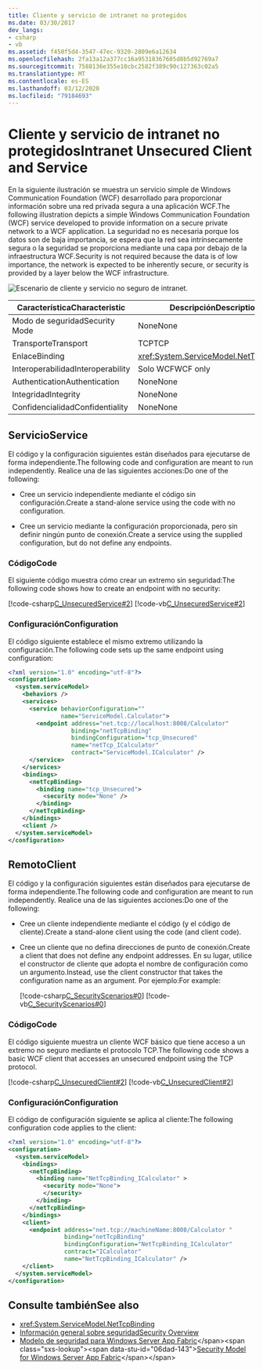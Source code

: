 ```yaml
---
title: Cliente y servicio de intranet no protegidos
ms.date: 03/30/2017
dev_langs:
- csharp
- vb
ms.assetid: f450f5d4-3547-47ec-9320-2809e6a12634
ms.openlocfilehash: 2fa13a12a377cc16a95318367605d8b5d92769a7
ms.sourcegitcommit: 7588136e355e10cbc2582f389c90c127363c02a5
ms.translationtype: MT
ms.contentlocale: es-ES
ms.lasthandoff: 03/12/2020
ms.locfileid: "79184693"
---
```

# <a name="intranet-unsecured-client-and-service"></a><span data-ttu-id="06dad-102">Cliente y servicio de intranet no protegidos</span><span class="sxs-lookup"><span data-stu-id="06dad-102">Intranet Unsecured Client and Service</span></span>
<span data-ttu-id="06dad-103">En la siguiente ilustración se muestra un servicio simple de Windows Communication Foundation (WCF) desarrollado para proporcionar información sobre una red privada segura a una aplicación WCF.</span><span class="sxs-lookup"><span data-stu-id="06dad-103">The following illustration depicts a simple Windows Communication Foundation (WCF) service developed to provide information on a secure private network to a WCF application.</span></span> <span data-ttu-id="06dad-104">La seguridad no es necesaria porque los datos son de baja importancia, se espera que la red sea intrínsecamente segura o la seguridad se proporciona mediante una capa por debajo de la infraestructura WCF.</span><span class="sxs-lookup"><span data-stu-id="06dad-104">Security is not required because the data is of low importance, the network is expected to be inherently secure, or security is provided by a layer below the WCF infrastructure.</span></span>  
  
 ![Escenario de cliente y servicio no seguro de intranet.](./media/intranet-unsecured-client-and-service/unsecured-web-client-service.gif)  
  
|<span data-ttu-id="06dad-106">Característica</span><span class="sxs-lookup"><span data-stu-id="06dad-106">Characteristic</span></span>|<span data-ttu-id="06dad-107">Descripción</span><span class="sxs-lookup"><span data-stu-id="06dad-107">Description</span></span>|  
|--------------------|-----------------|  
|<span data-ttu-id="06dad-108">Modo de seguridad</span><span class="sxs-lookup"><span data-stu-id="06dad-108">Security Mode</span></span>|<span data-ttu-id="06dad-109">None</span><span class="sxs-lookup"><span data-stu-id="06dad-109">None</span></span>|  
|<span data-ttu-id="06dad-110">Transporte</span><span class="sxs-lookup"><span data-stu-id="06dad-110">Transport</span></span>|<span data-ttu-id="06dad-111">TCP</span><span class="sxs-lookup"><span data-stu-id="06dad-111">TCP</span></span>|  
|<span data-ttu-id="06dad-112">Enlace</span><span class="sxs-lookup"><span data-stu-id="06dad-112">Binding</span></span>|<xref:System.ServiceModel.NetTcpBinding>|  
|<span data-ttu-id="06dad-113">Interoperabilidad</span><span class="sxs-lookup"><span data-stu-id="06dad-113">Interoperability</span></span>|<span data-ttu-id="06dad-114">Solo WCF</span><span class="sxs-lookup"><span data-stu-id="06dad-114">WCF only</span></span>|  
|<span data-ttu-id="06dad-115">Authentication</span><span class="sxs-lookup"><span data-stu-id="06dad-115">Authentication</span></span>|<span data-ttu-id="06dad-116">None</span><span class="sxs-lookup"><span data-stu-id="06dad-116">None</span></span>|  
|<span data-ttu-id="06dad-117">Integridad</span><span class="sxs-lookup"><span data-stu-id="06dad-117">Integrity</span></span>|<span data-ttu-id="06dad-118">None</span><span class="sxs-lookup"><span data-stu-id="06dad-118">None</span></span>|  
|<span data-ttu-id="06dad-119">Confidencialidad</span><span class="sxs-lookup"><span data-stu-id="06dad-119">Confidentiality</span></span>|<span data-ttu-id="06dad-120">None</span><span class="sxs-lookup"><span data-stu-id="06dad-120">None</span></span>|  
  
## <a name="service"></a><span data-ttu-id="06dad-121">Servicio</span><span class="sxs-lookup"><span data-stu-id="06dad-121">Service</span></span>  
 <span data-ttu-id="06dad-122">El código y la configuración siguientes están diseñados para ejecutarse de forma independiente.</span><span class="sxs-lookup"><span data-stu-id="06dad-122">The following code and configuration are meant to run independently.</span></span> <span data-ttu-id="06dad-123">Realice una de las siguientes acciones:</span><span class="sxs-lookup"><span data-stu-id="06dad-123">Do one of the following:</span></span>  
  
- <span data-ttu-id="06dad-124">Cree un servicio independiente mediante el código sin configuración.</span><span class="sxs-lookup"><span data-stu-id="06dad-124">Create a stand-alone service using the code with no configuration.</span></span>  
  
- <span data-ttu-id="06dad-125">Cree un servicio mediante la configuración proporcionada, pero sin definir ningún punto de conexión.</span><span class="sxs-lookup"><span data-stu-id="06dad-125">Create a service using the supplied configuration, but do not define any endpoints.</span></span>  
  
### <a name="code"></a><span data-ttu-id="06dad-126">Código</span><span class="sxs-lookup"><span data-stu-id="06dad-126">Code</span></span>  
 <span data-ttu-id="06dad-127">El siguiente código muestra cómo crear un extremo sin seguridad:</span><span class="sxs-lookup"><span data-stu-id="06dad-127">The following code shows how to create an endpoint with no security:</span></span>  
  
 [!code-csharp[C_UnsecuredService#2](../../../../samples/snippets/csharp/VS_Snippets_CFX/c_unsecuredservice/cs/source.cs#2)]
 [!code-vb[C_UnsecuredService#2](../../../../samples/snippets/visualbasic/VS_Snippets_CFX/c_unsecuredservice/vb/source.vb#2)]  
  
### <a name="configuration"></a><span data-ttu-id="06dad-128">Configuración</span><span class="sxs-lookup"><span data-stu-id="06dad-128">Configuration</span></span>  
 <span data-ttu-id="06dad-129">El código siguiente establece el mismo extremo utilizando la configuración.</span><span class="sxs-lookup"><span data-stu-id="06dad-129">The following code sets up the same endpoint using configuration:</span></span>  
  
```xml  
<?xml version="1.0" encoding="utf-8"?>  
<configuration>  
  <system.serviceModel>  
    <behaviors />  
    <services>  
      <service behaviorConfiguration=""
               name="ServiceModel.Calculator">  
        <endpoint address="net.tcp://localhost:8008/Calculator"
                  binding="netTcpBinding"  
                  bindingConfiguration="tcp_Unsecured"
                  name="netTcp_ICalculator"  
                  contract="ServiceModel.ICalculator" />  
      </service>  
    </services>  
    <bindings>  
      <netTcpBinding>  
        <binding name="tcp_Unsecured">  
          <security mode="None" />  
        </binding>  
      </netTcpBinding>  
    </bindings>  
    <client />  
  </system.serviceModel>  
</configuration>  
```  
  
## <a name="client"></a><span data-ttu-id="06dad-130">Remoto</span><span class="sxs-lookup"><span data-stu-id="06dad-130">Client</span></span>  
 <span data-ttu-id="06dad-131">El código y la configuración siguientes están diseñados para ejecutarse de forma independiente.</span><span class="sxs-lookup"><span data-stu-id="06dad-131">The following code and configuration are meant to run independently.</span></span> <span data-ttu-id="06dad-132">Realice una de las siguientes acciones:</span><span class="sxs-lookup"><span data-stu-id="06dad-132">Do one of the following:</span></span>  
  
- <span data-ttu-id="06dad-133">Cree un cliente independiente mediante el código (y el código de cliente).</span><span class="sxs-lookup"><span data-stu-id="06dad-133">Create a stand-alone client using the code (and client code).</span></span>  
  
- <span data-ttu-id="06dad-134">Cree un cliente que no defina direcciones de punto de conexión.</span><span class="sxs-lookup"><span data-stu-id="06dad-134">Create a client that does not define any endpoint addresses.</span></span> <span data-ttu-id="06dad-135">En su lugar, utilice el constructor de cliente que adopta el nombre de configuración como un argumento.</span><span class="sxs-lookup"><span data-stu-id="06dad-135">Instead, use the client constructor that takes the configuration name as an argument.</span></span> <span data-ttu-id="06dad-136">Por ejemplo:</span><span class="sxs-lookup"><span data-stu-id="06dad-136">For example:</span></span>  
  
     [!code-csharp[C_SecurityScenarios#0](../../../../samples/snippets/csharp/VS_Snippets_CFX/c_securityscenarios/cs/source.cs#0)]
     [!code-vb[C_SecurityScenarios#0](../../../../samples/snippets/visualbasic/VS_Snippets_CFX/c_securityscenarios/vb/source.vb#0)]  
  
### <a name="code"></a><span data-ttu-id="06dad-137">Código</span><span class="sxs-lookup"><span data-stu-id="06dad-137">Code</span></span>  
 <span data-ttu-id="06dad-138">El código siguiente muestra un cliente WCF básico que tiene acceso a un extremo no seguro mediante el protocolo TCP.</span><span class="sxs-lookup"><span data-stu-id="06dad-138">The following code shows a basic WCF client that accesses an unsecured endpoint using the TCP protocol.</span></span>  
  
 [!code-csharp[C_UnsecuredClient#2](../../../../samples/snippets/csharp/VS_Snippets_CFX/c_unsecuredclient/cs/source.cs#2)]
 [!code-vb[C_UnsecuredClient#2](../../../../samples/snippets/visualbasic/VS_Snippets_CFX/c_unsecuredclient/vb/source.vb#2)]  
  
### <a name="configuration"></a><span data-ttu-id="06dad-139">Configuración</span><span class="sxs-lookup"><span data-stu-id="06dad-139">Configuration</span></span>  
 <span data-ttu-id="06dad-140">El código de configuración siguiente se aplica al cliente:</span><span class="sxs-lookup"><span data-stu-id="06dad-140">The following configuration code applies to the client:</span></span>  
  
```xml  
<?xml version="1.0" encoding="utf-8"?>  
<configuration>  
  <system.serviceModel>  
    <bindings>  
      <netTcpBinding>  
        <binding name="NetTcpBinding_ICalculator" >  
          <security mode="None">  
          </security>  
        </binding>  
      </netTcpBinding>  
    </bindings>  
    <client>  
      <endpoint address="net.tcp://machineName:8008/Calculator "  
                binding="netTcpBinding"
                bindingConfiguration="NetTcpBinding_ICalculator"  
                contract="ICalculator"
                name="NetTcpBinding_ICalculator" />  
    </client>  
  </system.serviceModel>  
</configuration>  
```  
  
## <a name="see-also"></a><span data-ttu-id="06dad-141">Consulte también</span><span class="sxs-lookup"><span data-stu-id="06dad-141">See also</span></span>

- <xref:System.ServiceModel.NetTcpBinding>
- [<span data-ttu-id="06dad-142">Información general sobre seguridad</span><span class="sxs-lookup"><span data-stu-id="06dad-142">Security Overview</span></span>](../../../../docs/framework/wcf/feature-details/security-overview.md)
- <span data-ttu-id="06dad-143">[Modelo de seguridad para Windows Server App Fabric](https://docs.microsoft.com/previous-versions/appfabric/ee677202(v=azure.10))</span><span class="sxs-lookup"><span data-stu-id="06dad-143">[Security Model for Windows Server App Fabric](https://docs.microsoft.com/previous-versions/appfabric/ee677202(v=azure.10))</span></span>

